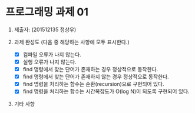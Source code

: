 # 프로그래밍 과제 01

1. 제출자:   (201512135 정상우)

2. 과제 완성도 (다음 중 해당하는 사항에 모두 표시한다.)

	- [x] 컴파일 오류가 나지 않는다.
	- [x] 실행 오류가 나지 않는다.
	- [x] find 명령에서 찾는 단어가 존재하는 경우 정상적으로 동작한다.
	- [x] find 명령에서 찾는 단어가 존재하지 않는 경우 정상적으로 동작한다.
	- [x] find 명령을 처리하는 함수는 순환(recursion)으로 구현되어 있다.
	- [x] find 명령을 처리하는 함수는 시간복잡도가 O(log N)이 되도록 구현되어 있다.
	
3. 기타 사항 


